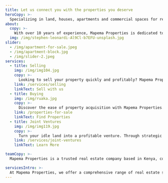 ```yaml
---
title: Let us connect you with the properties you deserve
heroCopy: >-
  Specializing in land, houses, apartments and commercial spaces for rent, leasing, joint venture or buying. We help you secure the perfect parcel to build your dream business investment, community or family home.
about:
  copy: >-
    With over 10 years of experience, Mapema Properties is dedicated to connecting clients with high-potential properties. Our deep market knowledge, commitment to transparency, and personalized approach make us a trusted partner whether you’re an individual buyer or an investor.
  img: /img/stephen-leonardi-Al9Cl-b7EFU-unsplash.jpg
slider:
  - /img/apartment-for-sale.jpeg
  - /img/apartment-block.jpg
  - /img/slider-2.jpeg
services:
  - title: Selling
    img: /img/img104.jpg
    copy: >-
      Looking to sell your property quickly and profitably? Mapema Properties offers expert valuation, marketing, and buyer-matching services to get your property in front of the right audience. We take the stress out of the sales process by managing the details and negotiations, ensuring a secure and efficient transaction.
    link: /services/selling
    linkText: Sell with us
  - title: Buying
    img: /img/ruaka.jpg
    copy: >-
      Discover the ease of property acquisition with Mapema Properties. Whether you're purchasing land, a home, or commercial space, we guide you through a smooth, transparent buying process. Our listings are verified, our prices are fair, and our team is always ready to help you find the ideal property that matches your needs, budget, and goals.
    link: /properties-for-sale
    linkText: Find Properties
  - title: Joint Ventures
    img: /img/img119.jpg
    copy: >-
      Turn your idle land into a profitable venture. Through strategic partnerships, Mapema Properties collaborates with landowners to develop residential or commercial projects. We bring in market knowledge, technical expertise, and trusted networks to transform your property into a long-term asset with shared benefits.
    link: /services/joint-ventures
    linkText: Learn More

teamCopy: >-
  Mapema Properties is a trusted real estate company based in Kenya, committed to making property ownership, investment, and development accessible and transparent for all. We specialize in buying, selling, joint ventures, and real estate consultation, offering clients a wide range of verified properties—from land and residential homes to commercial spaces. With a deep understanding of the local market and a passion for integrity-driven service, we help individuals, families, and investors navigate the property landscape with confidence, clarity, and convenience.

servicesIntro: >-
  At Mapema Properties, we offer a comprehensive range of real estate services tailored to meet your unique needs. Whether you’re looking to buy, sell, lease, or invest through joint ventures, our expert team is here to provide personalized guidance and support every step of the way. Explore our services designed to make your property journey seamless, transparent, and successful.
---
```

